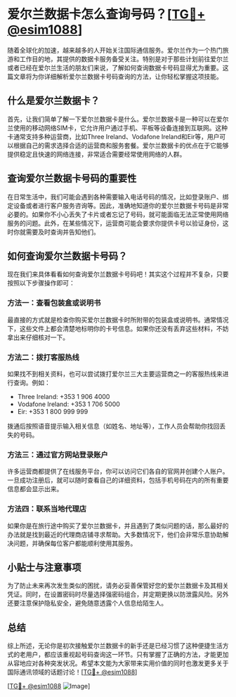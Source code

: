 # 爱尔兰数据卡怎么查询号码？[[TG💪+ @esim1088](https://t.me/s/esim1088)]

随着全球化的加速，越来越多的人开始关注国际通信服务。爱尔兰作为一个热门旅游和工作目的地，其提供的数据卡服务备受关注。特别是对于那些计划前往爱尔兰或者已经在爱尔兰生活的朋友们来说，了解如何查询数据卡号码显得尤为重要。这篇文章将为你详细解析爱尔兰数据卡号码查询的方法，让你轻松掌握这项技能。

## 什么是爱尔兰数据卡？

首先，让我们简单了解一下爱尔兰数据卡是什么。爱尔兰数据卡是一种可以在爱尔兰使用的移动网络SIM卡，它允许用户通过手机、平板等设备连接到互联网。这种卡通常支持多种运营商，比如Three Ireland、Vodafone Ireland和Eir等，用户可以根据自己的需求选择合适的运营商和服务套餐。爱尔兰数据卡的优点在于它能够提供稳定且快速的网络连接，非常适合需要经常使用网络的人群。

## 查询爱尔兰数据卡号码的重要性

在日常生活中，我们可能会遇到各种需要输入电话号码的情况，比如登录账户、绑定设备或者进行客户服务咨询等。因此，准确地知道你的爱尔兰数据卡号码是非常必要的。如果你不小心丢失了卡片或者忘记了号码，就可能面临无法正常使用网络服务的问题。此外，在某些情况下，运营商可能会要求你提供卡号以验证身份，这时你就需要及时查询并告知他们。

## 如何查询爱尔兰数据卡号码？

现在我们来具体看看如何查询爱尔兰数据卡号码吧！其实这个过程并不复杂，只要按照以下步骤操作即可：

### 方法一：查看包装盒或说明书
最直接的方式就是检查你购买爱尔兰数据卡时所附带的包装盒或说明书。通常情况下，这些文件上都会清楚地标明你的卡号信息。如果你还没有丢弃这些材料，不妨拿出来仔细核对一下。

### 方法二：拨打客服热线
如果找不到相关资料，也可以尝试拨打爱尔兰三大主要运营商之一的客服热线来进行查询。例如：
- Three Ireland: +353 1 906 4000
- Vodafone Ireland: +353 1 706 5000
- Eir: +353 1 800 999 999

拨通后按照语音提示输入相关信息（如姓名、地址等），工作人员会帮助你找回丢失的号码。

### 方法三：通过官方网站登录账户
许多运营商都提供了在线服务平台，你可以访问它们各自的官网并创建个人账户。一旦成功注册后，就可以随时查看自己的详细资料，包括手机号码在内的所有重要信息都会显示出来。

### 方法四：联系当地代理店
如果你是在旅行途中购买了爱尔兰数据卡，并且遇到了类似问题的话，那么最好的办法就是找到最近的代理商店铺寻求帮助。大多数情况下，他们会非常乐意协助解决问题，并确保每位客户都能顺利使用其服务。

## 小贴士与注意事项

为了防止未来再次发生类似的困扰，请务必妥善保管好您的爱尔兰数据卡及其相关凭证。同时，在设置密码时尽量选择强密码组合，并定期更换以防泄露风险。另外还要注意保护隐私安全，避免随意透露个人信息给陌生人。

## 总结

综上所述，无论你是初次接触爱尔兰数据卡的新手还是已经习惯了这种便捷生活方式的老用户，都应该重视起号码查询这一环节。只有掌握了正确的方法，才能更加从容地应对各种突发状况。希望本文能为大家带来实用价值的同时也激发更多关于国际通讯领域的话题讨论！[[TG💪+ @esim1088](https://t.me/s/esim1088)]

[[TG💪+ @esim1088](https://t.me/s/esim1088) ![Image](https://i.postimg.cc/4NQfJmqS/Snipaste-2025-05-13-00-14-12.png)]